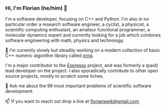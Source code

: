 ### Hi, I'm Florian (he/him) 👋

I'm a software developer, focusing on C++ and Python. I'm also in
no particular order a research software engineer, a cyclist, a physicist,
a scientific computing enthusiast, an amateur functional programmer,
a molecular dynamics expert and currently looking for a job which combines software
engineering with math, physics and technology.

🔭 I’m currently slowly but steadily working on a modern collection
of basic C++ numeric algorithm library called [nrng](https://github.com/fweik/nrng).

I'm a major contributor to the [Espresso](https://github.com/espressomd/espresso)
project, and was formerly a (paid) lead developer on the project.
I also sporadically contribute to other open source projects, mostly to scratch some
itches.

💬 Ask me about the 99 most important problems of scientific software development.

📫 If you want to reach out drop a line at [florianweik@gmail.com](mailto:florianweik@gmail.com).
